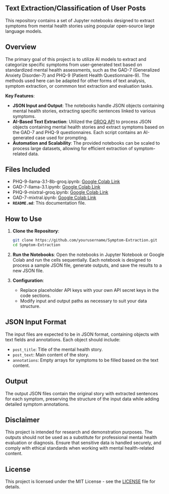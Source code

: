 ## Text Extraction/Classification of User Posts

This repository contains a set of Jupyter notebooks designed to extract symptoms from mental health stories using poopular open-source large language models.

## Overview

The primary goal of this project is to utilize AI models to extract and categorize specific symptoms from user-generated text based on standardized mental health assessments, such as the GAD-7 (Generalized Anxiety Disorder-7) and PHQ-9 (Patient Health Questionnaire-9). The methods used here can be adapted for other forms of text analysis, symptom extraction, or commmon text extraction and evaluation tasks.

**Key Features**:
- **JSON Input and Output**: The notebooks handle JSON objects containing mental health stories, extracting specific sentences linked to various symptoms.
- **AI-Based Text Extraction**: Utilized the [GROQ API](https://groq.com) to process JSON objects containing mental health stories and extract symptoms based on the GAD-7 and PHQ-9 questionnaires. Each script contains an AI-generated case used for prompting.
- **Automation and Scalability**: The provided notebooks can be scaled to process large datasets, allowing for efficient extraction of symptom-related data.

## Files Included

- PHQ-9-llama-3.1-8b-groq.ipynb: [Google Colab Link](https://colab.research.google.com/drive/1f2zeP4hwc_AQYRDHVDni7rOxGtRpwnyp?usp=sharing)
- GAD-7-llama-3.1.ipynb: [Google Colab Link](https://colab.research.google.com/drive/1nSn8kvCU9AKuFufdQG7BulAp0-eUVmum?usp=sharing)
- PHQ-9-mixtral-groq.ipynb: [Google Colab Link](https://colab.research.google.com/drive/1JLGiDzc2nriev7B9W4ZkzWPyrIWVP-zL?usp=sharing)
- GAD-7-mixtral.ipynb: [Google Colab Link](https://colab.research.google.com/drive/12lnsjFcYXzPjOCg0XVTZrkN-vft4_ZaL?usp=sharing)
- **`README.md`**: This documentation file.

## How to Use

1. **Clone the Repository**:
    ```bash
    git clone https://github.com/yourusername/Symptom-Extraction.git
    cd Symptom-Extraction
    ```

2. **Run the Notebooks**:
    Open the notebooks in Jupyter Notebook or Google Colab and run the cells sequentially. Each notebook is designed to process a sample JSON file, generate outputs, and save the results to a new JSON file.

3. **Configuration**:
    - Replace placeholder API keys with your own API secret keys in the code sections.
    - Modify input and output paths as necessary to suit your data structure.

## JSON Input Format

The input files are expected to be in JSON format, containing objects with text fields and annotations. Each object should include:
- `post_title`: Title of the mental health story.
- `post_text`: Main content of the story.
- `annotations`: Empty arrays for symptoms to be filled based on the text content.

## Output

The output JSON files contain the original story with extracted sentences for each symptom, preserving the structure of the input data while adding detailed symptom annotations.

## Disclaimer

This project is intended for research and demonstration purposes. The outputs should not be used as a substitute for professional mental health evaluation or diagnosis. Ensure that sensitive data is handled securely, and comply with ethical standards when working with mental health-related content.

## License

This project is licensed under the MIT License - see the [LICENSE](LICENSE) file for details.

